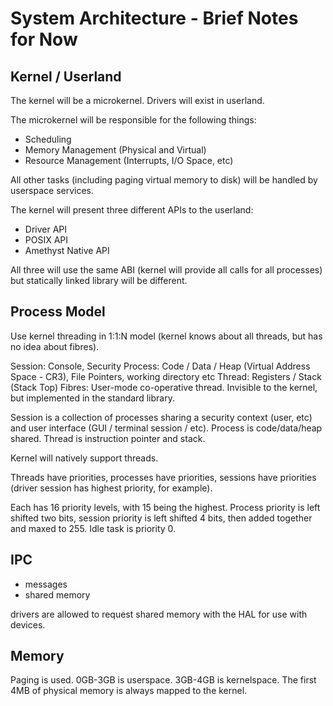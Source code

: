 # System Architecture - Brief Notes for Now

## Kernel / Userland

The kernel will be a microkernel. Drivers will exist in userland.

The microkernel will be responsible for the following things:

- Scheduling
- Memory Management (Physical and Virtual)
- Resource Management (Interrupts, I/O Space, etc)

All other tasks (including paging virtual memory to disk) will be handled by userspace services.

The kernel will present three different APIs to the userland:

- Driver API
- POSIX API
- Amethyst Native API

All three will use the same ABI (kernel will provide all calls for all processes) but statically linked library will be different.

## Process Model

Use kernel threading in 1:1:N model (kernel knows about all threads, but has no idea about fibres).

Session:    Console, Security
Process:    Code / Data / Heap (Virtual Address Space - CR3), File Pointers, working directory etc
Thread:     Registers / Stack (Stack Top)
Fibres:     User-mode co-operative thread. Invisible to the kernel, but implemented in the standard library.

Session is a collection of processes sharing a security context (user, etc) and user interface (GUI / terminal session / etc).
Process is code/data/heap shared.
Thread is instruction pointer and stack.

Kernel will natively support threads.

Threads have priorities, processes have priorities, sessions have priorities (driver session has highest priority, for example).

Each has 16 priority levels, with 15 being the highest. Process priority is left shifted two bits, session priority is left shifted 4 bits, then added together and maxed to 255.
Idle task is priority 0.

## IPC

- messages
- shared memory

drivers are allowed to request shared memory with the HAL for use with devices.

## Memory

Paging is used. 0GB-3GB is userspace. 3GB-4GB is kernelspace. The first 4MB of physical memory is always mapped to the kernel.
